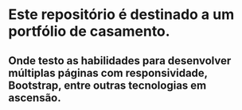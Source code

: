 # Este repositório é destinado a um portfólio de casamento.
## Onde testo as habilidades para desenvolver múltiplas páginas com responsividade, Bootstrap, entre outras tecnologias em ascensão.
